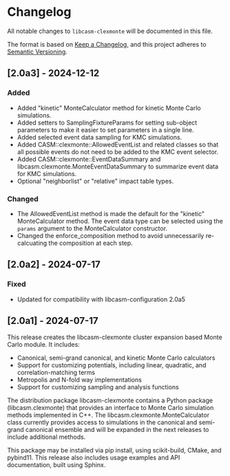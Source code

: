 # Changelog

All notable changes to `libcasm-clexmonte` will be documented in this file.

The format is based on [Keep a Changelog](https://keepachangelog.com/en/1.1.0/),
and this project adheres to [Semantic Versioning](https://semver.org/spec/v2.0.0.html).


## [2.0a3] - 2024-12-12

### Added

- Added "kinetic" MonteCalculator method for kinetic Monte Carlo simulations.
- Added setters to SamplingFixtureParams for setting sub-object parameters to make it easier to set parameters in a single line.
- Added selected event data sampling for KMC simulations.
- Added CASM::clexmonte::AllowedEventList and related classes so that all possible events do not need to be added to the KMC event selector. 
- Added CASM::clexmonte::EventDataSummary and libcasm.clexmonte.MonteEventDataSummary to summarize event data for KMC simulations.
- Optional "neighborlist" or "relative" impact table types.

### Changed

- The AllowedEventList method is made the default for the "kinetic" MonteCalculator method. The event data type can be selected using the `params` argument to the MonteCalculator constructor.
- Changed the enforce_composition method to avoid unnecessarily re-calcuating the composition at each step.


## [2.0a2] - 2024-07-17

### Fixed

- Updated for compatibility with libcasm-configuration 2.0a5



## [2.0a1] - 2024-07-17

This release creates the libcasm-clexmonte cluster expansion based Monte Carlo module. It includes:

- Canonical, semi-grand canonical, and kinetic Monte Carlo calculators
- Support for customizing potentials, including linear, quadratic, and correlation-matching terms 
- Metropolis and N-fold way implementations
- Support for customizing sampling and analysis functions

The distribution package libcasm-clexmonte contains a Python package (libcasm.clexmonte) that provides an interface to Monte Carlo simulation methods implemented in C++. The libcasm.clexmonte.MonteCalculator class currently provides access to simulations in the canonical and semi-grand canonical ensemble and will be expanded in the next releases to include additional methods.

This package may be installed via pip install, using scikit-build, CMake, and pybind11. This release also includes usage examples and API documentation, built using Sphinx.
